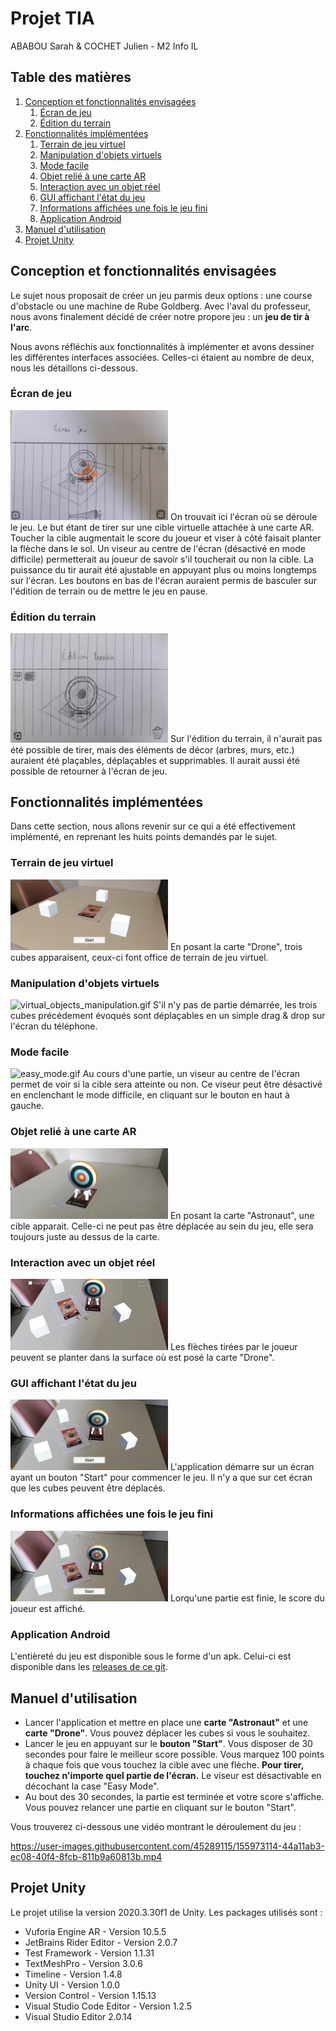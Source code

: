 # Projet TIA
ABABOU Sarah & COCHET Julien - M2 Info IL
## Table des matières
1. [Conception et fonctionnalités envisagées](#design)
    1. [Écran de jeu](#gamescreen)
    2. [Édition du terrain](#fieldeditor)
2. [Fonctionnalités implémentées](#features)
    1. [Terrain de jeu virtuel](#playground)
    3. [Manipulation d'objets virtuels](#manipulation)
    3. [Mode facile](#easy)
    4. [Objet relié à une carte AR](#armarker)
    5. [Interaction avec un objet réel](#real)
    6. [GUI affichant l'état du jeu](#gui)
    7. [Informations affichées une fois le jeu fini](#finished)
    8. [Application Android](#android)
3. [Manuel d'utilisation](#manual)
4. [Projet Unity](#unity)
## Conception et fonctionnalités envisagées <a name="design"></a>
Le sujet nous proposait de créer un jeu parmis deux options : une course d'obstacle ou une machine de Rube Goldberg. Avec l'aval du professeur, nous avons finalement décidé de créer notre propore jeu : un **jeu de tir à l'arc**.

Nous avons réfléchis aux fonctionnalités à implémenter et avons dessiner les différentes interfaces associées. Celles-ci étaient au nombre de deux, nous les détaillons ci-dessous.
### Écran de jeu <a name="gamescreen"></a>
<img src="https://github.com/jcochet/tia_project/blob/main/img/concept_sketch_0.jpg" alt="concept_sketch_0.jpg" width="50%">
On trouvait ici l'écran où se déroule le jeu. Le but étant de tirer sur une cible virtuelle attachée à une carte AR. Toucher la cible augmentait le score du joueur et viser à côté faisait planter la flèche dans le sol. Un viseur au centre de l'écran (désactivé en mode difficile) permetterait au joueur de savoir s'il toucherait ou non la cible. La puissance du tir aurait été ajustable en appuyant plus ou moins longtemps sur l'écran. Les boutons en bas de l'écran auraient permis de basculer sur l'édition de terrain ou de mettre le jeu en pause.

### Édition du terrain <a name="fieldeditor"></a>
<img src="https://github.com/jcochet/tia_project/blob/main/img/concept_sketch_1.jpg" alt="concept_sketch_1.jpg" width="50%">
Sur l'édition du terrain, il n'aurait pas été possible de tirer, mais des éléments de décor (arbres, murs, etc.) auraient été plaçables, déplaçables et supprimables. Il aurait aussi été possible de retourner à l'écran de jeu.

## Fonctionnalités implémentées <a name="features"></a>
Dans cette section, nous allons revenir sur ce qui a été effectivement implémenté, en reprenant les huits points demandés par le sujet.
### Terrain de jeu virtuel <a name="playground"></a>
<img src="https://github.com/jcochet/tia_project/blob/main/img/virtual_playground.jpg" alt="virtual_playground.jpg" width="50%">
En posant la carte "Drone", trois cubes apparaisent, ceux-ci font office de terrain de jeu virtuel.

### Manipulation d'objets virtuels <a name="manipulation"></a>
<img src="https://github.com/jcochet/tia_project/blob/main/img/virtual_objects_manipulation.gif" alt="virtual_objects_manipulation.gif" width="50%">
S'il n'y pas de partie démarrée, les trois cubes précédement évoqués sont déplaçables en un simple drag & drop sur l'écran du téléphone.

### Mode facile <a name="easy"></a>
<img src="https://github.com/jcochet/tia_project/blob/main/img/easy_mode.gif" alt="easy_mode.gif" width="50%">
Au cours d'une partie, un viseur au centre de l'écran permet de voir si la cible sera atteinte ou non. Ce viseur peut être désactivé en enclenchant le mode difficile, en cliquant sur le bouton en haut à gauche.

### Objet relié à une carte AR <a name="armarker"></a>
<img src="https://github.com/jcochet/tia_project/blob/main/img/object_controlled_by_ar_marker.jpg" alt="object_controlled_by_ar_marker.jpg" width="50%">
En posant la carte "Astronaut", une cible apparait. Celle-ci ne peut pas être déplacée au sein du jeu, elle sera toujours juste au dessus de la carte.

### Interaction avec un objet réel <a name="real"></a>
<img src="https://github.com/jcochet/tia_project/blob/main/img/real_object_interaction.gif" alt="real_object_interaction.gif" width="50%">
Les flèches tirées par le joueur peuvent se planter dans la surface où est posé la carte "Drone".

### GUI affichant l'état du jeu <a name="gui"></a>
<img src="https://github.com/jcochet/tia_project/blob/main/img/2d_gui.jpg" alt="2d_gui.jpg" width="50%">
L'application démarre sur un écran ayant un bouton "Start" pour commencer le jeu. Il n'y a que sur cet écran que les cubes peuvent être déplacés.

### Informations affichées une fois le jeu fini <a name="finished"></a>
<img src="https://github.com/jcochet/tia_project/blob/main/img/game_finished.jpg" alt="game_finished.jpg" width="50%">
Lorqu'une partie est finie, le score du joueur est affiché.

### Application Android <a name="android"></a>
L'entièreté du jeu est disponible sous le forme d'un apk. Celui-ci est disponible dans les [releases de ce git](https://github.com/jcochet/tia_project/releases).
## Manuel d'utilisation <a name="manual"></a>
* Lancer l'application et mettre en place une **carte "Astronaut"** et une **carte "Drone"**. Vous pouvez déplacer les cubes si vous le souhaitez.
* Lancer le jeu en appuyant sur le **bouton "Start"**. Vous disposer de 30 secondes pour faire le meilleur score possible. Vous marquez 100 points à chaque fois que vous touchez la cible avec une flèche. **Pour tirer, touchez n'importe quel partie de l'écran.** Le viseur est désactivable en décochant la case "Easy Mode".
* Au bout des 30 secondes, la partie est terminée et votre score s'affiche. Vous pouvez relancer une partie en cliquant sur le bouton "Start".

Vous trouverez ci-dessous une vidéo montrant le déroulement du jeu :

https://user-images.githubusercontent.com/45289115/155973114-44a11ab3-ec08-40f4-8fcb-811b9a60813b.mp4

## Projet Unity <a name="unity"></a>
Le projet utilise la version 2020.3.30f1 de Unity.
Les packages utilisés sont :
* Vuforia Engine AR - Version 10.5.5
* JetBrains Rider Editor - Version 2.0.7
* Test Framework - Version 1.1.31
* TextMeshPro - Version 3.0.6
* Timeline - Version 1.4.8
* Unity UI - Version 1.0.0
* Version Control - Version 1.15.13
* Visual Studio Code Editor - Version 1.2.5
* Visual Studio Editor 2.0.14
